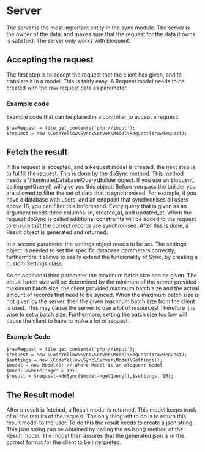 # Server
The server is the most important entity in the sync module. The server is the owner of the data, and makes sure that the request for the data it owns is satisfied. The server only works with Eloquent. 

## Accepting the request
The first step is to accept the request that the client has given, and to translate it in a model. This is fairly easy. A Request model needs to be created with the raw request data as parameter. 

### Example code
Example code that can be placed in a controller to accept a request:
```
$rawRequest = file_get_contents('php://input');
$request = new \CodeYellow\Sync\Server\Model\Request($rawRequest);
```

## Fetch the result
If the request is accepted, and a Request model is created, the next step is to fullfill the request. This is done by the doSync method. This method needs a \Illuminate\Database\Query\Builder object. If you use an Eloquent, calling getQuery() will give you this object. Before you pass the builder you are allowed to filter the set of data that is synchronised. For example, if you have a database with users, and an endpoint that synchronises all users above 18, you can filter this beforehand. Every query that is given as an argument needs three columns: id, created_at, and updated_at. When the request doSync is called additional constraints will be added to the request to ensure that the correct records are synchronised. After this is done, a Result object is generated and returned. 

In a second parameter the settings object needs to be set. The settings object is needed to set the specific database parameters correctly, furthermore it allows to easily extend the funcionality of Sync, by creating a custom Settings class. 

As an additional third parameter the maximum batch size can be given. The actual batch size will be determined by the minimum of the server provided maximum batch size, the client provided maximum batch size and the actual amount of records that need to be synced. When the maximum batch size is not given by the server, then the given maximum batch size from the client is used. This may cause the server to use a lot of resources! Therefore it is wise to set a batch size. Furthermore, setting the batch size too low will cause the client to have to make a lot of request.

### Example Code
```
$rawRequest = file_get_contents('php://input');
$request = new \CodeYellow\Sync\Server\Model\Request($rawRequest);
$settings = new \CodeYellow\Sync\Server\Model\Settings();
$model = new Model(); // Where Model is an eloquent model
$model->where('age' > 18);
$result = $request->doSync($model->getQuery(),$settings, 10);
```

## The Result model
After a result is fetched, a Result model is returned. This model keeps track of all the results of the request. The only thing left to do is to return this result model to the user. To do this the result needs to create a json string. This json string can be obtained by calling the asJson() method of the Result model. The model then assures that the generated json is in the correct format for the client to be interpreted. 